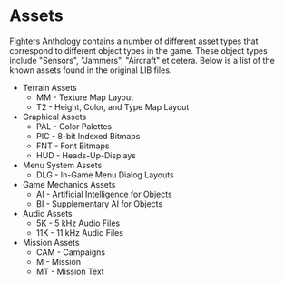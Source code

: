 # Assets
Fighters Anthology contains a number of different asset types that correspond to different object types in the game.
These object types include "Sensors", "Jammers", "Aircraft" et cetera. Below is a list of the known assets found in the original LIB files.

* Terrain Assets
  * MM - Texture Map Layout
  * T2 - Height, Color, and Type Map Layout
* Graphical Assets
  * PAL - Color Palettes
  * PIC - 8-bit Indexed Bitmaps
  * FNT - Font Bitmaps
  * HUD - Heads-Up-Displays
* Menu System Assets
  * DLG - In-Game Menu Dialog Layouts
* Game Mechanics Assets
  * AI - Artificial Intelligence for Objects
  * BI - Supplementary AI for Objects
* Audio Assets
  * 5K - 5 kHz Audio Files
  * 11K - 11 kHz Audio Files
* Mission Assets
  * CAM - Campaigns
  * M - Mission
  * MT - Mission Text

